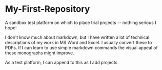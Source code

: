 # My-First-Repository
A sandbox test platform on which to place trial projects -- nothing serious I hope!


I don't know much about markdown, but I have written a lot of technical descriptions of my work in MS Word and Excel.  I usually convert these to PDFs.  If I can learn to use simple markdown commands the visual appeal of these monographs might improve.

As a test platform, I can append to this as I add projects.
